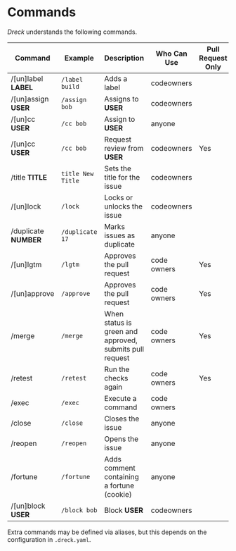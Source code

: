 # Commands

*Dreck* understands the following commands.

| Command | Example | Description | Who Can Use | Pull Request Only |
| --- | --- | --- | --- | --- |
| /[un]label **LABEL** | `/label build` | Adds a label | codeowners | |
| /[un]assign **USER** | `/assign bob` | Assigns to **USER** | codeowners | |
| /[un]cc **USER** | `/cc bob` | Assign to **USER** | anyone | |
| /[un]cc **USER** | `/cc bob` | Request review from **USER** | codeowners |Yes |
| /title **TITLE** | `title New Title` | Sets the title for the issue | codeowners | |
| /[un]lock | `/lock` | Locks or unlocks the issue | codeowners | |
| /duplicate **NUMBER** | `/duplicate 17` | Marks issues as duplicate | anyone | |
| /[un]lgtm | `/lgtm` | Approves the pull request | code owners | Yes |
| /[un]approve | `/approve` | Approves the pull request | code owners | Yes |
| /merge | `/merge` | When status is green and approved, submits pull request | code owners| Yes |
| /retest | `/retest` | Run the checks again | code owners| Yes |
| /exec | `/exec` | Execute a command | code owners| |
| /close | `/close` | Closes the issue | anyone | |
| /reopen | `/reopen` | Opens the issue | anyone | |
| /fortune | `/fortune` | Adds comment containing a fortune (cookie) |anyone | |
| /[un]block **USER** | `/block bob` | Block **USER** | codeowners | |

Extra commands may be defined via aliases, but this depends on the configuration in `.dreck.yaml`.
